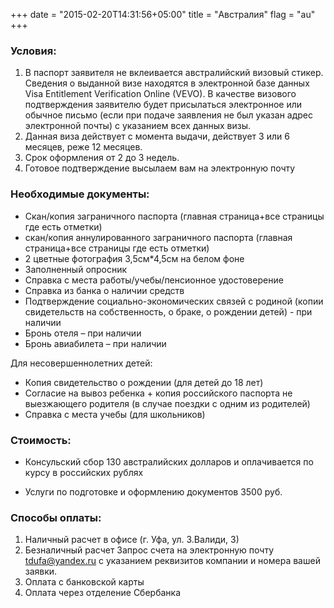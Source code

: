 +++
date = "2015-02-20T14:31:56+05:00"
title = "Австралия"
flag = "au"
+++



### Условия:

1. В паспорт заявителя не вклеивается австралийский визовый стикер. Сведения о выданной визе находятся в электронной базе данных Visa Entitlement Verification Online (VEVO). В качестве визового подтверждения заявителю будет присылаться электронное или обычное письмо (если при подаче заявления не был указан адрес электронной почты) с указанием всех данных визы.
2. Данная виза действует с момента выдачи, действует 3 или 6 месяцев, реже 12 месяцев.
3. Срок оформления от 2 до 3 недель.
4. Готовое подтверждение высылаем вам на электронную почту

### Необходимые документы:

* Скан/копия заграничного паспорта (главная страница+все страницы где есть отметки)
* скан/копия аннулированного заграничного паспорта (главная страница+все страницы где есть отметки)
* 2 цветные фотография 3,5см*4,5см на белом фоне
* Заполненный опросник
* Справка с места работы/учебы/пенсионное удостоверение
* Справка из банка о наличии средств
* Подтверждение социально-экономических связей с родиной (копии свидетельств на собственность, о браке, о рождении детей) - при наличии
* Бронь отеля – при наличии
* Бронь авиабилета – при наличии

Для несовершеннолетних детей:
* Копия свидетельство о рождении (для детей до 18 лет)
* Согласие на вывоз ребенка + копия российского паспорта не выезжающего родителя (в случае поездки с одним из родителей)
* Справка с места учебы (для школьников)


### Стоимость: 

* Консульский сбор 130 австралийских долларов и оплачивается по курсу в российских рублях

* Услуги по подготовке и оформлению документов 3500 руб.

### Способы оплаты:

1. Наличный расчет в офисе (г. Уфа, ул. З.Валиди, 3)
2. Безналичный расчет 
Запрос счета на электронную почту tdufa@yandex.ru  с указанием реквизитов компании и номера вашей заявки. 
3. Оплата с банковской карты
4. Оплата через отделение Сбербанка
